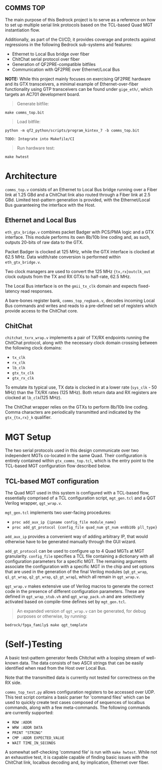 ## COMMS TOP

The main purpose of this Bedrock project is to serve as a reference on how to set up
multiple serial link protocols based on the TCL-based Quad MGT instantiation flow.

Additionally, as part of the CI/CD, it provides coverage and protects against
regressions in the following Bedrock sub-systems and features:

* Ethernet to Local Bus bridge over fiber
* ChitChat serial protocol over fiber
* Generation of QF2PRE-compatible bitfiles
* Communication with QF2PRE over Ethernet/Local Bus

**NOTE:** While this project mainly focuses on exercising QF2PRE hardware and its
GTX transceivers, a minimal example of Ethernet-over-fiber functionality using GTP
transceivers can be found under `gige_eth/`, which targets an AC701 development board.

> Generate bitfile:

`make comms_top.bit`

> Load bitfile:

```
python -m qf2_python/scripts/program_kintex_7 -b comms_top.bit

TODO: Integrate into Makefile/CI
```

> Run hardware test:

`make hwtest`


# Architecture

`comms_top.v` consists of an Ethernet to Local Bus bridge running over a Fiber link at 1.25 GBd
and a ChitChat link also routed through a Fiber link at 2.5 GBd. Limited test-pattern
generation is provided, with the Ethernet/Local Bus guaranteeing the interface with the Host.

## Ethernet and Local Bus

`eth_gtx_bridge.v` combines packet Badger with PCS/PMA logic and a GTX interface. This module
performs its own 8b/10b line coding and, as such, outputs 20-bits of raw data to the GTX.

Packet Badger is clocked at 125 MHz, while the GTX interface is clocked at 62.5 MHz.
Data width/rate conversion is performed within `eth_gtx_bridge.v`.

Two clock managers are used to convert the 125 MHz `{tx,rx}outclk_out` clock outputs from
the TX and RX GTXs to half-rate, 62.5 MHz.

The Local Bus interface is on the `gmii_tx_clk` domain and expects fixed-latency read responses.

A bare-bones register bank, `comms_top_regbank.v`, decodes incoming Local Bus commands and writes
and reads to a pre-defined set of registers which provide access to the ChitChat core.

## ChitChat

`chitchat_txrx_wrap.v` implements a pair of TX/RX endpoints running the ChitChat protocol, along
with the necessary clock domain crossing between the following clock domains:

* `tx_clk`
* `rx_clk`
* `lb_clk`
* `gtx_tx_clk`
* `gtx_rx_clk`

To emulate its typical use, TX data is clocked in at a lower rate (`sys_clk` - 50 MHz) than the
TX/RX rates (125 MHz). Both return data and RX registers are clocked at `lb_clk`(125 MHz).

The ChitChat wrapper relies on the GTXs to perform 8b/10b line coding. Comma characters are
periodically transmitted and indicated by the `gtx_{tx,rx}_k` qualifier.

# MGT Setup

The two serial protocols used in this design communicate over two independent MGTs co-located in
the same Quad. Their configuration is entirely contained within `gtx_comms_top.tcl`, which is the
entry point to the TCL-based MGT configuration flow described below.

## TCL-based MGT configuration

The Quad MGT used in this system is configured with a TCL-based flow, essentially comprised of a
TCL configuration script, `mgt_gen.tcl` and a QGT Verilog wrapper, `qgt_wrap.v`.

`mgt_gen.tcl` implements two user-facing procedures:

* `proc add_aux_ip {ipname config_file module_name}`
* `proc add_gt_protocol {config_file quad_num gt_num en8b10b pll_type}`

`add_aux_ip` provides a convenient way of adding arbitrary IP, that would otherwise have to be
generated manually through the GUI wizard.

`add_gt_protocol` can be used to configure up to 4 Quad MGTs at MGT granularity. `config_file` specifies
a TCL file containing a dictionary with all configuration parameters for a specific MGT. The remaining
arguments associate the configuration with a specific MGT in the chip and set options that are used in
the generation of the final Verilog modules (`q0_gt_wrap`, `q1_gt_wrap`, `q2_gt_wrap`, `q3_gt_wrap`),
which all remain in `qgt_wrap.v`.

`qgt_wrap.v` makes extensive use of Verilog macros to generate the correct code in the presence of
different configuration parameters. These are defined in `qgt_wrap_stub.vh` and `qgt_wrap_pack.vh` and
are selectively activated based on compile-time defines set by `mgt_gen.tcl`.

> An expanded version of `qgt_wrap.v` can be generated, for debug purposes or otherwise, by running:

`bedrock/fpga_family$ make qgt_template`


# (Self-)Testing

A basic test-pattern generator feeds Chitchat with a looping stream of well-known data. The data
consists of two ASCII strings that can be easily identified when read from the Host over Local Bus.

Note that the transmitted data is currently not tested for correctness on the RX side.

`comms_top_test.py` allows configuration registers to be accessed over UDP.
This test script contains a basic parser for 'command files' which can be used to quickly
create test cases composed of sequences of localbus commands, along with a few meta-commands.
The following commands are currently supported:

* `RDW :ADDR`
* `WRW :ADDR DATA`
* `PRINT "STRING"`
* `CMP :ADDR EXPECTED_VALUE`
* `WAIT TIME_IN_SECONDS`

A somewhat self-checking 'command file' is run with `make hwtest`. While not an exhaustive test,
it is capable capable of finding basic issues with the ChitChat link, localbus decoding
and, by implication, Ethernet over fiber.
